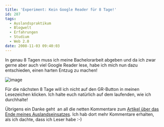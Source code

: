 ```yaml
---
title: 'Experiment: Kein Google Reader für 8 Tage!'
id: 287
tags:
  - Auslandspraktikum
  - Blogwelt
  - Erfahrungen
  - Studium
  - Web 2.0
date: 2008-11-03 09:40:03
---
```


In genau 8 Tagen muss ich meine Bachelorarbeit abgeben und da ich zwar gerne aber auch viel Google Reader lese, habe ich mich nun dazu entschieden, einen harten Entzug zu machen!

![image](https://az275061.vo.msecnd.net/blogmedia/2008/11/image4.png) 

Für die nächsten 8 Tage will ich nicht auf den GR-Button in meinen Lesezeichen klicken. Ich halte euch natürlich auf dem laufenden, wie ich durchhalte!

Übrigens ein Danke geht&nbsp; an all die netten Kommentare zum [Artikel über das Ende meines Auslandseinsatzes](https://fabse.net/blog/2008/10/22/ende-des-auslandspraktikums/). Ich hab dort mehr Kommentare erhalten, als ich dachte, dass ich Leser habe :-)